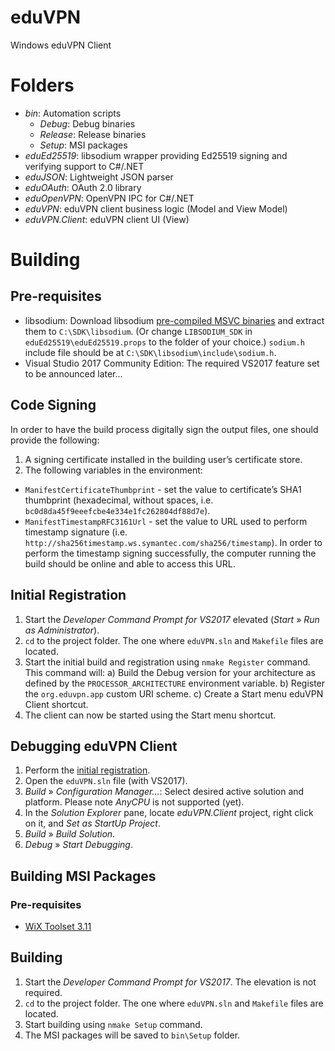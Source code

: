 # eduVPN
Windows eduVPN Client

# Folders
- _bin_: Automation scripts
   - _Debug_: Debug binaries
   - _Release_: Release binaries
   - _Setup_: MSI packages
- _eduEd25519_: libsodium wrapper providing Ed25519 signing and verifying support to C#/.NET
- _eduJSON_: Lightweight JSON parser
- _eduOAuth_: OAuth 2.0 library
- _eduOpenVPN_: OpenVPN IPC for C#/.NET
- _eduVPN_: eduVPN client business logic (Model and View Model)
- _eduVPN.Client_: eduVPN client UI (View)

# Building
## Pre-requisites
- libsodium: Download libsodium [pre-compiled MSVC binaries](https://download.libsodium.org/libsodium/releases/) and extract them to `C:\SDK\libsodium`. (Or change `LIBSODIUM_SDK` in `eduEd25519\eduEd25519.props` to the folder of your choice.) `sodium.h` include file should be at `C:\SDK\libsodium\include\sodium.h`.
- Visual Studio 2017 Community Edition: The required VS2017 feature set to be announced later...

## Code Signing
In order to have the build process digitally sign the output files, one should provide the following:

1. A signing certificate installed in the building user’s certificate store.
2. The following variables in the environment:
  - `ManifestCertificateThumbprint` - set the value to certificate’s SHA1 thumbprint (hexadecimal, without spaces, i.e. `bc0d8da45f9eeefcbe4e334e1fc262804df88d7e`).
  - `ManifestTimestampRFC3161Url` - set the value to URL used to perform timestamp signature (i.e. `http://sha256timestamp.ws.symantec.com/sha256/timestamp`). In order to perform the timestamp signing successfully, the computer running the build should be online and able to access this URL.

## Initial Registration
1. Start the _Developer Command Prompt for VS2017_ elevated (_Start_ » _Run as Administrator_).
2. `cd` to the project folder. The one where `eduVPN.sln` and `Makefile` files are located.
3. Start the initial build and registration using `nmake Register` command. This command will:
   a) Build the Debug version for your architecture as defined by the `PROCESSOR_ARCHITECTURE` environment variable.
   b) Register the `org.eduvpn.app` custom URI scheme.
   c) Create a Start menu eduVPN Client shortcut.
4. The client can now be started using the Start menu shortcut.

## Debugging eduVPN Client
1. Perform the [initial registration](#initial-registration).
2. Open the `eduVPN.sln` file (with VS2017).
3. _Build_ » _Configuration Manager..._: Select desired active solution and platform. Please note _AnyCPU_ is not supported (yet).
4. In the _Solution Explorer_ pane, locate _eduVPN.Client_ project, right click on it, and _Set as StartUp Project_.
5. _Build_ » _Build Solution_.
6. _Debug_ » _Start Debugging_.

## Building MSI Packages

### Pre-requisites
- [WiX Toolset 3.11](http://wixtoolset.org/releases/v3.11/stable)

## Building
1. Start the _Developer Command Prompt for VS2017_. The elevation is not required.
2. `cd` to the project folder. The one where `eduVPN.sln` and `Makefile` files are located.
3. Start building using `nmake Setup` command.
4. The MSI packages will be saved to `bin\Setup` folder.
 